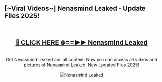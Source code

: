 <h2>[~Viral Videos~] Nenasmind Leaked - Update Files 2025!</h2>
<br>
<div align="center">
<h2><a href="https://betterlinks.top/A2PfLJ" rel="nofollow">🔴 CLICK HERE 🌐==►► Nenasmind Leaked</a></h2>
<br>
Get Nenasmind Leaked and all content. Now you can access all videos and pictures of Nenasmind Leaked. New Updated Files 2025!
<br>
<br>
<a href="https://betterlinks.top/A2PfLJ" rel="nofollow" data-target="animated-image.originalLink"><img src="https://i.ibb.co.com/WyWwxjT/player-gif2.gif" alt="Nenasmind Leaked" style="max-width: 100%; display: inline-block;" data-target="animated-image.originalImage"></a>
</div>
<br>
